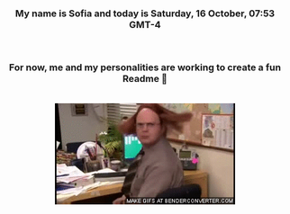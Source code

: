 


<div align="center">
<h3 >My name is Sofia and today is Saturday, 16 October, 07:53 GMT-4</h3><br>
<h3 >For now, me and my personalities are working to create a fun Readme 👋
</h3><br>
<img src='img/dwight.gif' alt='working...'/>
</div>
